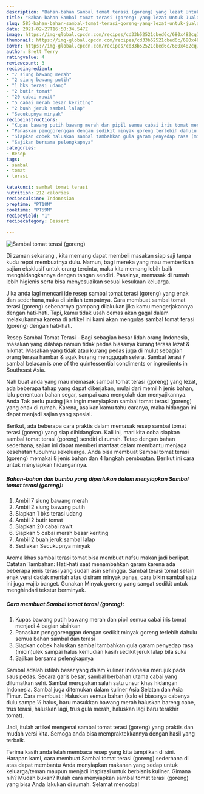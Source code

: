 ```yaml
---
description: "Bahan-bahan Sambal tomat terasi (goreng) yang lezat Untuk Jualan"
title: "Bahan-bahan Sambal tomat terasi (goreng) yang lezat Untuk Jualan"
slug: 585-bahan-bahan-sambal-tomat-terasi-goreng-yang-lezat-untuk-jualan
date: 2021-02-27T16:50:34.547Z
image: https://img-global.cpcdn.com/recipes/cd33b52521cbed6c/680x482cq70/sambal-tomat-terasi-goreng-foto-resep-utama.jpg
thumbnail: https://img-global.cpcdn.com/recipes/cd33b52521cbed6c/680x482cq70/sambal-tomat-terasi-goreng-foto-resep-utama.jpg
cover: https://img-global.cpcdn.com/recipes/cd33b52521cbed6c/680x482cq70/sambal-tomat-terasi-goreng-foto-resep-utama.jpg
author: Brett Terry
ratingvalue: 4
reviewcount: 3
recipeingredient:
- "7 siung bawang merah"
- "2 siung bawang putih"
- "1 bks terasi udang"
- "2 butir tomat"
- "20 cabai rawit"
- "5 cabai merah besar keriting"
- "2 buah jeruk sambal lalap"
- "Secukupnya minyak"
recipeinstructions:
- "Kupas bawang putih bawang merah dan pipil semua cabai iris tomat menjadi 4 bagian sisihkan"
- "Panaskan penggorenggan dengan sedikit minyak goreng terlebih dahulu semua bahan sambal dan terasi"
- "Siapkan cobek haluskan sambal tambahkan gula garam penyedap rasa (micin)ulek sampai halus kemudian kasih sedikit jeruk lalap bila suka"
- "Sajikan bersama pelengkapnya"
categories:
- Resep
tags:
- sambal
- tomat
- terasi

katakunci: sambal tomat terasi 
nutrition: 212 calories
recipecuisine: Indonesian
preptime: "PT18M"
cooktime: "PT59M"
recipeyield: "1"
recipecategory: Dessert

---
```



![Sambal tomat terasi (goreng)](https://img-global.cpcdn.com/recipes/cd33b52521cbed6c/680x482cq70/sambal-tomat-terasi-goreng-foto-resep-utama.jpg)

Di zaman  sekarang , kita memang dapat membeli masakan siap saji tanpa kudu repot membuatnya dulu. Namun, bagi mereka yang mau memberikan sajian eksklusif untuk orang tercinta, maka kita memang lebih baik menghidangkannya dengan tangan sendiri. Pasalnya, memasak di rumah lebih higienis serta bisa menyesuaikan sesuai kesukaan keluarga.

Jika anda lagi mencari ide resep sambal tomat terasi (goreng) yang enak dan sederhana,maka di sinilah tempatnya. Cara membuat sambal tomat terasi (goreng)  sebenarnya gampang dilakukan jika kamu mengerjakannya dengan hati-hati. Tapi, kamu tidak usah cemas akan gagal dalam melakukannya 
karena di artikel ini kami akan mengulas sambal tomat terasi (goreng) dengan hati-hati.  

Resep Sambal Tomat Terasi - Bagi sebagian besar lidah orang Indonesia, masakan yang dilahap namun tidak pedas biasanya kurang terasa lezat &amp; nikmat. Masakan yang tidak atau kurang pedas juga di mulut sebagian orang terasa hambar &amp; agak kurang menggugah selera. Sambal terasi / sambal belacan is one of the quintessential condiments or ingredients in Southeast Asia.

Nah buat anda yang mau memasak sambal tomat terasi (goreng) yang lezat, ada beberapa tahap yang dapat dikerjakan, mulai dari memilih jenis bahan, lalu penentuan bahan segar, sampai cara mengolah dan menyajikannya. Anda Tak perlu pusing jika ingin menyiapkan sambal tomat terasi (goreng) yang enak di rumah. Karena, asalkan kamu  tahu caranya, maka hidangan ini dapat menjadi sajian yang spesial.

Berikut, ada beberapa cara praktis  dalam memasak resep sambal tomat terasi (goreng) yang siap dihidangkan. Kali ini, mari kita coba siapkan sambal tomat terasi (goreng) sendiri di rumah. Tetap dengan bahan sederhana, sajian ini dapat memberi manfaat dalam membantu menjaga kesehatan tubuhmu sekeluarga. Anda bisa membuat Sambal tomat terasi (goreng) memakai 8 jenis bahan dan 4 langkah pembuatan. Berikut ini cara untuk menyiapkan hidangannya.

<!--inarticleads1-->

##### Bahan-bahan dan bumbu yang diperlukan dalam menyiapkan Sambal tomat terasi (goreng):

1. Ambil 7 siung bawang merah
1. Ambil 2 siung bawang putih
1. Siapkan 1 bks terasi udang
1. Ambil 2 butir tomat
1. Siapkan 20 cabai rawit
1. Siapkan 5 cabai merah besar keriting
1. Ambil 2 buah jeruk sambal lalap
1. Sediakan Secukupnya minyak


Aroma khas sambal terasi tomat bisa membuat nafsu makan jadi berlipat. Catatan Tambahan: Hati-hati saat menambahkan garam karena ada beberapa jenis terasi yang sudah asin sehingga. Sambal terasi tomat selain enak versi dadak mentah atau disiram minyak panas, cara bikin sambal satu ini juga wajib banget. Gunakan Minyak goreng yang sangat sedikit untuk menghindari tekstur berminyak. 

<!--inarticleads2-->

##### Cara membuat Sambal tomat terasi (goreng):

1. Kupas bawang putih bawang merah dan pipil semua cabai iris tomat menjadi 4 bagian sisihkan
1. Panaskan penggorenggan dengan sedikit minyak goreng terlebih dahulu semua bahan sambal dan terasi
1. Siapkan cobek haluskan sambal tambahkan gula garam penyedap rasa (micin)ulek sampai halus kemudian kasih sedikit jeruk lalap bila suka
1. Sajikan bersama pelengkapnya


Sambal adalah istilah besar yang dalam kuliner Indonesia merujuk pada saus pedas. Secara garis besar, sambal berbahan utama cabai yang dilumatkan sehi. Sambal merupakan salah satu unsur khas hidangan Indonesia. Sambal juga ditemukan dalam kuliner Asia Selatan dan Asia Timur. Cara membuat : Haluskan semua bahan (kalo ei biasanya cabenya dulu sampe ½ halus, baru masukkan bawang merah haluskan bareng cabe, trus terasi, haluskan lagi, trus gula merah, haluskan lagi baru terakhir tomat). 

Jadi, itulah artikel mengenai  sambal tomat terasi (goreng)  yang praktis dan mudah versi kita. Semoga anda bisa mempraktekkannya dengan hasil yang terbaik. 

Terima kasih anda telah membaca resep yang kita tampilkan di sini. Harapan kami, cara membuat  Sambal tomat terasi (goreng) sederhana di atas dapat membantu Anda menyiapkan makanan yang sedap untuk keluarga/teman maupun menjadi inspirasi untuk berbisnis kuliner. Gimana nih? Mudah bukan? Itulah cara menyiapkan sambal tomat terasi (goreng) yang bisa Anda lakukan di rumah. Selamat mencoba!

